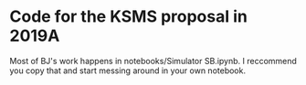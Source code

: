 # Code for the KSMS proposal in 2019A

Most of BJ's work happens in notebooks/Simulator SB.ipynb. I reccommend you copy that and start messing around in your own notebook.
